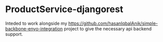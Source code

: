 ProductService-djangorest
=========================
Inteded to work alongside my https://github.com/hasanIqbalAnik/simple-backbone-enyo-integration project to give the necessary api backend support.
